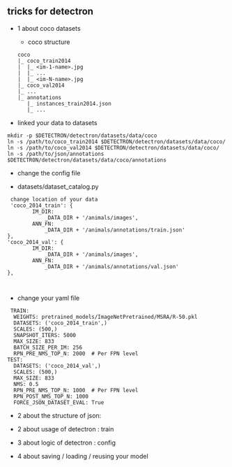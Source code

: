 ## tricks for detectron

 - 1 about coco datasets
   - coco structure
 
   ```
   coco
   |_ coco_train2014
   |  |_ <im-1-name>.jpg
   |  |_ ...
   |  |_ <im-N-name>.jpg
   |_ coco_val2014
   |_ ...
   |_ annotations
      |_ instances_train2014.json
      |_ ...
   ```

  - linked your data to datasets

  ```
  mkdir -p $DETECTRON/detectron/datasets/data/coco
  ln -s /path/to/coco_train2014 $DETECTRON/detectron/datasets/data/coco/
  ln -s /path/to/coco_val2014 $DETECTRON/detectron/datasets/data/coco/
  ln -s /path/to/json/annotations $DETECTRON/detectron/datasets/data/coco/annotations
  ```


 - change the config file
 
  - datasets/dataset_catalog.py
  
```
 change location of your data
 'coco_2014_train': {
        IM_DIR:
            _DATA_DIR + '/animals/images',
        ANN_FN:
            _DATA_DIR + '/animals/annotations/train.json'
},
'coco_2014_val': {
        IM_DIR:
            _DATA_DIR + '/animals/images',
        ANN_FN:
            _DATA_DIR + '/animals/annotations/val.json'
},
 
 
 ```
  
  - change your yaml file
```
 TRAIN:
  WEIGHTS: pretrained_models/ImageNetPretrained/MSRA/R-50.pkl
  DATASETS: ('coco_2014_train',)
  SCALES: (500,)
  SNAPSHOT_ITERS: 5000
  MAX_SIZE: 833
  BATCH_SIZE_PER_IM: 256
  RPN_PRE_NMS_TOP_N: 2000  # Per FPN level
TEST:
  DATASETS: ('coco_2014_val',)
  SCALES: (500,)
  MAX_SIZE: 833
  NMS: 0.5
  RPN_PRE_NMS_TOP_N: 1000  # Per FPN level
  RPN_POST_NMS_TOP_N: 1000
  FORCE_JSON_DATASET_EVAL: True
```
 
 
 - 2 about the structure of json:
 
 
 
 
 - 2 about usage of detectron : train  
 
 - 3 about logic of detectron : config
 
 - 4 about saving / loading / reusing your model 
 
